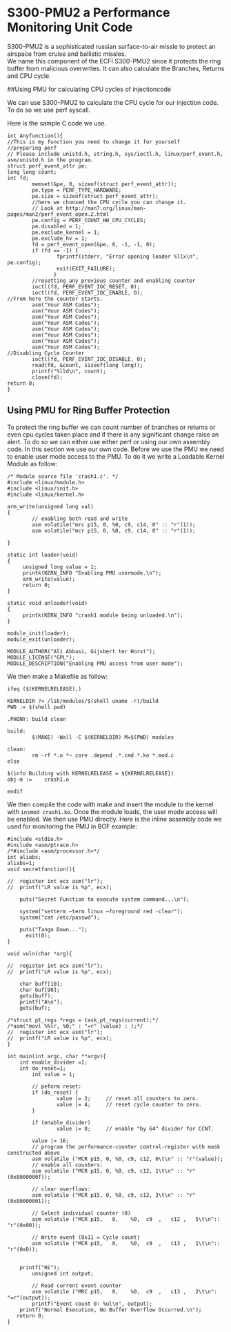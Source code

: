 # S300-PMU2 a Performance Monitoring Unit Code

S300-PMU2 is a sophisticated russian surface-to-air missle to protect an airspace from cruise and ballistic missles.  
We name this component of the ECFI S300-PMU2 since it protects the ring buffer from malicious overwrites. It can also calculate the Branches, Returns and CPU cycle.

##Using PMU for calculating CPU cycles of injectioncode

We can use S300-PMU2 to calculate the CPU cycle for our injection code. To do so we use perf syscall. 

Here is the sample C code we use. 
``` 
int Anyfunction(){
//This is my function you need to change it for yourself
//preparing perf
// Please include unistd.h, string.h, sys/ioctl.h, linux/perf_event.h, asm/unistd.h in the program.
struct perf_event_attr pe;
long long count;
int fd;
        memset(&pe, 0, sizeof(struct perf_event_attr));
        pe.type = PERF_TYPE_HARDWARE;
        pe.size = sizeof(struct perf_event_attr);
        //here we choosed the CPU cycle you can change it.
        // Look at http://man7.org/linux/man-pages/man2/perf_event_open.2.html
        pe.config = PERF_COUNT_HW_CPU_CYCLES;
        pe.disabled = 1;
        pe.exclude_kernel = 1;
        pe.exclude_hv = 1;
        fd = perf_event_open(&pe, 0, -1, -1, 0);
        if (fd == -1) {
                fprintf(stderr, "Error opening leader %llx\n", pe.config);
                exit(EXIT_FAILURE);
               }
        //resetting any previous counter and enabling counter
        ioctl(fd, PERF_EVENT_IOC_RESET, 0);
        ioctl(fd, PERF_EVENT_IOC_ENABLE, 0);
//From here the counter starts.
        asm("Your ASM Codes");
        asm("Your ASM Codes");
        asm("Your ASM Codes");
        asm("Your ASM Codes");
        asm("Your ASM Codes");
        asm("Your ASM Codes");
        asm("Your ASM Codes");
        asm("Your ASM Codes");
//Disabling Cycle Counter
        ioctl(fd, PERF_EVENT_IOC_DISABLE, 0);
        read(fd, &count, sizeof(long long));
        printf("%lld\n", count);
        close(fd);
return 0;
}

```
## Using PMU for Ring Buffer Protection
To protect the ring buffer we can count number of branches or returns or even cpu cycles taken place and if there is any significant change raise an alert. To do so we can either use either perf or using our own assembly code. In this section we use our own code.
Before we use the PMU we need to enable user mode access to the PMU. To do it we write a Loadable Kernel Module as follow:

``` 
/* Module source file 'crash1.c'. */
#include <linux/module.h>
#include <linux/init.h>
#include <linux/kernel.h>

arm_write(unsigned long val)
{
        // enabling both read and write
        asm volatile("mrc p15, 0, %0, c9, c14, 0" :: "r"(1));
        asm volatile("mcr p15, 0, %0, c9, c14, 0" :: "r"(1));

}

static int loader(void)
{
     unsigned long value = 1;
     printk(KERN_INFO "Enabling PMU usermode.\n");
     arm_write(value);
     return 0;
}

static void unloader(void)
{
     printk(KERN_INFO "crash1 module being unloaded.\n");
}

module_init(loader);
module_exit(unloader);

MODULE_AUTHOR("Ali Abbasi, Gijsbert ter Horst");
MODULE_LICENSE("GPL");
MODULE_DESCRIPTION("Enabling PMU access from user mode");
```

We then make a Makefile as follow:

``` 
ifeq ($(KERNELRELEASE),)

KERNELDIR ?= /lib/modules/$(shell uname -r)/build
PWD := $(shell pwd)

.PHONY: build clean

build:
        $(MAKE) -Wall -C $(KERNELDIR) M=$(PWD) modules

clean:
        rm -rf *.o *~ core .depend .*.cmd *.ko *.mod.c
else

$(info Building with KERNELRELEASE = ${KERNELRELEASE})
obj-m :=    crash1.o

endif
```

We then compile the code with make and insert the module to the kernel with `insmod crash1.ko`. Once the module loads, the user mode access will be enabled. We then use PMU directly. Here is the inline assembly code we used for monitoring the PMU in BOF example:

``` 
#include <stdio.h>
#include <asm/ptrace.h>
/*#include <asm/processor.h>*/
int aliabs;
aliabs=1;
void secretfunction(){

//	register int ecx asm("lr");
//	printf("LR value is %p", ecx);

	puts("Secret Function to execute system command...\n");

	system("setterm –term linux –foreground red -clear");
	system("cat /etc/passwd");

	puts("Tango Down...");
      exit(0);
}

void vuln(char *arg){

//	register int ecx asm("lr");
//	printf("LR value is %p", ecx);

	char buff[10];
	char buf[90];
	gets(buff);
	printf("A\n");
	gets(buf);

/*struct pt_regs *regs = task_pt_regs(current);*/
/*asm("movl %%lr, %0;" : "=r" (value) : );*/
//	register int ecx asm("lr");
//	printf("LR value is %p", ecx);
}

int main(int argc, char **argv){
	int enable_divider =1;
	int do_reset=1;
        int value = 1;

        // peform reset:
        if (do_reset) {
                value |= 2;     // reset all counters to zero.
                value |= 4;     // reset cycle counter to zero.
        }

        if (enable_divider)
                value |= 8;     // enable "by 64" divider for CCNT.

        value |= 16;
        // program the performance-counter control-register with mask constructed above
        asm volatile ("MCR p15, 0, %0, c9, c12, 0\t\n" :: "r"(value));
        // enable all counters:
        asm volatile ("MCR p15, 0, %0, c9, c12, 1\t\n" :: "r"(0x8000000f));

        // clear overflows:
        asm volatile ("MCR p15, 0, %0, c9, c12, 3\t\n" :: "r"(0x80000001));

        // Select individual counter (0)
        asm volatile ("MCR p15,   0,    %0,  c9  ,   c12 ,   5\t\n":: "r"(0x00));

        // Write event (0x11 = Cycle count)
        asm volatile ("MCR p15,   0,    %0,  c9  ,   c13 ,   1\t\n":: "r"(0xD));


	printf("Hi");
        unsigned int output;

        // Read current event counter
        asm volatile ("MRC p15,   0,    %0,  c9  ,   c13 ,   2\t\n": "=r"(output));
    	printf("Event count	0: %ul\n", output);
	printf("Normal Execution, No Buffer Overflow Occurred.\n");
   return 0;
}

```

